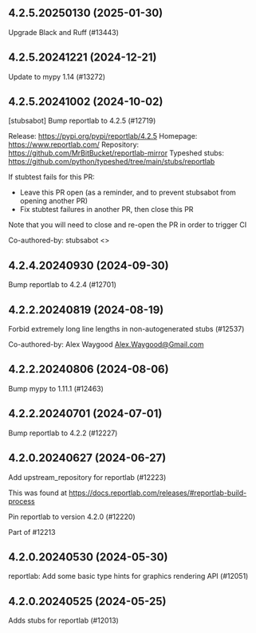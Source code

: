 ## 4.2.5.20250130 (2025-01-30)

Upgrade Black and Ruff (#13443)

## 4.2.5.20241221 (2024-12-21)

Update to mypy 1.14 (#13272)

## 4.2.5.20241002 (2024-10-02)

[stubsabot] Bump reportlab to 4.2.5 (#12719)

Release: https://pypi.org/pypi/reportlab/4.2.5
Homepage: https://www.reportlab.com/
Repository: https://github.com/MrBitBucket/reportlab-mirror
Typeshed stubs: https://github.com/python/typeshed/tree/main/stubs/reportlab

If stubtest fails for this PR:
- Leave this PR open (as a reminder, and to prevent stubsabot from opening another PR)
- Fix stubtest failures in another PR, then close this PR

Note that you will need to close and re-open the PR in order to trigger CI

Co-authored-by: stubsabot <>

## 4.2.4.20240930 (2024-09-30)

Bump reportlab to 4.2.4 (#12701)

## 4.2.2.20240819 (2024-08-19)

Forbid extremely long line lengths in non-autogenerated stubs (#12537)

Co-authored-by: Alex Waygood <Alex.Waygood@Gmail.com>

## 4.2.2.20240806 (2024-08-06)

Bump mypy to 1.11.1 (#12463)

## 4.2.2.20240701 (2024-07-01)

Bump reportlab to 4.2.2 (#12227)

## 4.2.0.20240627 (2024-06-27)

Add upstream_repository for reportlab (#12223)

This was found at https://docs.reportlab.com/releases/#reportlab-build-process

Pin reportlab to version 4.2.0 (#12220)

Part of #12213

## 4.2.0.20240530 (2024-05-30)

reportlab: Add some basic type hints for graphics rendering API (#12051)

## 4.2.0.20240525 (2024-05-25)

Adds stubs for reportlab (#12013)

